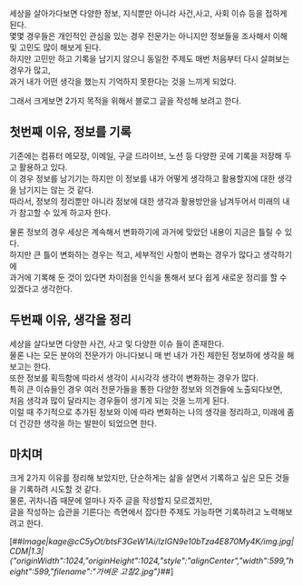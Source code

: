 세상을 살아가다보면 다양한 정보, 지식뿐만 아니라 사건,사고, 사회 이슈 등을 접하게 된다.  
몇몇 경우들은 개인적인 관심을 있는 경우 전문가는 아니지만 정보들을 조사해서 이해 및 고민도 많이 해보게 된다.  
하지만 고민만 하고 기록을 남기지 않으니 동일한 주제도 매번 처음부터 다시 살펴보는 경우가 많고,  
과거 내가 어떤 생각을 했는지 기억하지 못한다는 것을 느끼게 되었다.

그래서 크게보면 2가지 목적을 위해서 블로그 글을 작성해 보려고 한다.

## 첫번째 이유, 정보를 기록

기존에는 컴퓨터 메모장, 이메일, 구글 드라이브, 노션 등 다양한 곳에 기록을 저장해 두고 활용하고 있다.  
이 경우 정보를 남기기는 하지만 이 정보를 내가 어떻게 생각하고 활용할지에 대한 생각을 남기지는 않는 것 같다.  
따라서, 정보의 정리뿐만 아니라 정보에 대한 생각과 활용방안을 남겨두어서 미래의 내가 참고할 수 있게 하고자 한다.

물론 정보의 경우 세상은 계속해서 변화하기에 과거에 맞았던 내용이 지금은 틀릴 수 있다.  
하지만 큰 틀이 변화하는 경우는 적고, 세부적인 사항이 변화는 경우가 많다고 생각하기에  
과거에 기록해 둔 것이 있다면 차이점을 인식을 통해서 보다 쉽게 새로운 정리를 할 수 있겠다고 생각한다.

## 두번째 이유, 생각을 정리

세상을 살다보면 다양한 사건, 사고 및 다양한 이슈 들이 존재한다.  
물론 나는 모든 분야의 전문가가 아니다보니 매 번 내가 가진 제한된 정보하에 생각을 해보고는 한다.  
또한 정보를 획득함에 따라서 생각이 시시각각 생각이 변화하는 경우가 많다.  
특히 큰 이슈들인 경우 여러 전문가들을 통한 다양한 정보와 의견들에 노출되다보면,  
처음 생각과 많이 달라지는 경우들이 생기게 되는 것을 느끼게 된다.  
이럴 때 주기적으로 추가된 정보와 이에 따라 변화하는 나의 생각을 정리하고, 미래에 좀 더 건강한 생각을 하는 발판이 되었으면 한다.

## 마치며

크게 2가지 이유를 정리해 보았지만, 단순하게는 삶을 살면서 기록하고 싶은 모든 것들을 기록하려 시도할 것 같다.  
물론, 귀차니즘 때문에 얼마나 자주 글을 작성할지 모르겠지만,  
글을 작성하는 습관을 기른다는 측면에서 잡다한 주제도 가능하면 기록하려고 노력해보려고 한다.

[##_Image|kage@cC5yOt/btsF3GeW1Ai/lzIGN9e10bTza4E870My4K/img.jpg|CDM|1.3|{"originWidth":1024,"originHeight":1024,"style":"alignCenter","width":599,"height":599,"filename":"가벼운 고찰2.jpg"}_##]